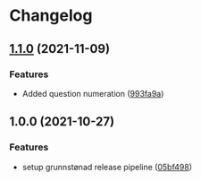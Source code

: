 # Changelog

## [1.1.0](https://www.github.com/navikt/fhir-questionnaires/compare/fhir-questionnaires_grunnstonad-v1.0.0...fhir-questionnaires_grunnstonad-v1.1.0) (2021-11-09)


### Features

* Added question numeration ([993fa9a](https://www.github.com/navikt/fhir-questionnaires/commit/993fa9a8aca88d55b7cab399a6632ea74819dac2))

## 1.0.0 (2021-10-27)


### Features

* setup grunnstønad release pipeline ([05bf498](https://www.github.com/navikt/fhir-questionnaires/commit/05bf4982d94615cf8ac68d315121f9b340eaad43))
